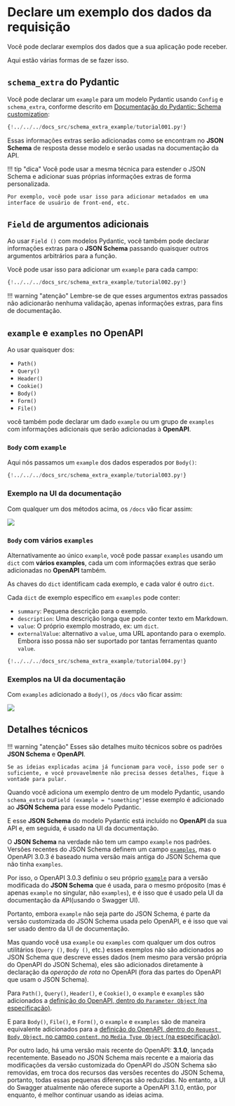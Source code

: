 # Declare um exemplo dos dados da requisição

Você pode declarar exemplos dos dados que a sua aplicação pode receber.

Aqui estão várias formas de se fazer isso.

## `schema_extra` do Pydantic

Você pode declarar um `example` para um modelo Pydantic usando `Config` e `schema_extra`, conforme descrito em <a href="https://pydantic-docs.helpmanual.io/usage/schema/#schema-customization" class="external-link" target="_blank">Documentação do Pydantic: Schema customization</a>:

```Python hl_lines="15-23"
{!../../../docs_src/schema_extra_example/tutorial001.py!}
```

Essas informações extras serão adicionadas como se encontram no **JSON Schema** de resposta desse modelo e serão usadas na documentação da API.

!!! tip "dica"
    Você pode usar a mesma técnica para estender o JSON Schema e adicionar suas próprias informações extras de forma personalizada.

    Por exemplo, você pode usar isso para adicionar metadados em uma interface de usuário de front-end, etc.

## `Field` de argumentos adicionais

Ao usar `Field ()` com modelos Pydantic, você também pode declarar informações extras para o **JSON Schema** passando quaisquer outros argumentos arbitrários para a função.

Você pode usar isso para adicionar um `example` para cada campo:

```Python hl_lines="4  10-13"
{!../../../docs_src/schema_extra_example/tutorial002.py!}
```

!!! warning "atenção"
    Lembre-se de que esses argumentos extras passados ​​não adicionarão nenhuma validação, apenas informações extras, para fins de documentação.

## `example` e `examples` no OpenAPI

Ao usar quaisquer dos:

* `Path()`
* `Query()`
* `Header()`
* `Cookie()`
* `Body()`
* `Form()`
* `File()`

você também pode declarar um dado `example` ou um grupo de `examples` com informações adicionais que serão adicionadas à **OpenAPI**.

### `Body` com `example`

Aqui nós passamos um `example` dos dados esperados por `Body()`:

```Python hl_lines="21-26"
{!../../../docs_src/schema_extra_example/tutorial003.py!}
```

### Exemplo na UI da documentação

Com qualquer um dos métodos acima, os `/docs` vão ficar assim:

<img src="/img/tutorial/body-fields/image01.png">

### `Body` com vários `examples`

Alternativamente ao único `example`, você pode passar `examples` usando um `dict` com **vários examples**, cada um com informações extras que serão adicionadas no **OpenAPI** também.

As chaves do `dict` identificam cada exemplo, e cada valor é outro `dict`.

Cada `dict` de exemplo específico em `examples` pode conter:

* `summary`: Pequena descrição para o exemplo.
* `description`: Uma descrição longa que pode conter texto em Markdown.
* `value`: O próprio exemplo mostrado, ex: um `dict`.
* `externalValue`: alternativo a `value`, uma URL apontando para o exemplo. Embora isso possa não ser suportado por tantas ferramentas quanto `value`.

```Python hl_lines="22-48"
{!../../../docs_src/schema_extra_example/tutorial004.py!}
```

### Exemplos na UI da documentação

Com `examples` adicionado a `Body()`, os `/docs` vão ficar assim:

<img src="/img/tutorial/body-fields/image02.png">

## Detalhes técnicos

!!! warning "atenção"
    Esses são detalhes muito técnicos sobre os padrões **JSON Schema** e **OpenAPI**.

    Se as ideias explicadas acima já funcionam para você, isso pode ser o suficiente, e você provavelmente não precisa desses detalhes, fique à vontade para pular.

Quando você adiciona um exemplo dentro de um modelo Pydantic, usando `schema_extra` ou` Field (example = "something") `esse exemplo é adicionado ao **JSON Schema** para esse modelo Pydantic.

E esse **JSON Schema** do modelo Pydantic está incluído no **OpenAPI** da sua API e, em seguida, é usado na UI da documentação.

O **JSON Schema** na verdade não tem um campo `example` nos padrões. Versões recentes do JSON Schema definem um campo <a href="https://json-schema.org/draft/2019-09/json-schema-validation.html#rfc.section.9.5" class="external-link" target="_blank">`examples`</a>, mas o OpenAPI 3.0.3 é baseado numa versão mais antiga do JSON Schema que não tinha `examples`.

Por isso, o OpenAPI 3.0.3 definiu o seu próprio <a href="https://github.com/OAI/OpenAPI-Specification/blob/master/versions/3.0.3.md#fixed-fields-20" class="external-link" target="_blank">`example`</a> para a versão modificada do **JSON Schema** que é usada, para o mesmo próposito (mas é apenas `example` no singular, não `examples`), e é isso que é usado pela UI da documentação da API(usando o Swagger UI).

Portanto, embora `example` não seja parte do JSON Schema, é parte da versão customizada do JSON Schema usada pelo OpenAPI, e é isso que vai ser usado dentro da UI de documentação.

Mas quando você usa `example` ou `examples` com qualquer um dos outros utilitários (`Query ()`, `Body ()`, etc.) esses exemplos não são adicionados ao JSON Schema que descreve esses dados (nem mesmo para versão própria do OpenAPI do JSON Schema), eles são adicionados diretamente à declaração da *operação de rota* no OpenAPI (fora das partes do OpenAPI que usam o JSON Schema).

Para `Path()`, `Query()`, `Header()`, e `Cookie()`, o `example` e `examples` são adicionados a <a href="https://github.com/OAI/OpenAPI-Specification/blob/main/versions/3.0.3.md#parameter-object" class="external-link" target="_blank">definição do OpenAPI, dentro do `Parameter Object` (na especificação)</a>.

E para `Body()`, `File()`, e `Form()`, o `example` e `examples` são de maneira equivalente adicionados para a <a href="https://github.com/OAI/OpenAPI-Specification/blob/main/versions/3.0.3.md#mediaTypeObject" class="external-link" target="_blank">definição do OpenAPI, dentro do `Request Body Object`, no campo `content`, no `Media Type Object` (na especificação)</a>.

Por outro lado, há uma versão mais recente do OpenAPI: **3.1.0**, lançada recentemente. Baseado no JSON Schema mais recente e a maioria das modificações da versão customizada do OpenAPI do JSON Schema são removidas, em troca dos recursos das versões recentes do JSON Schema, portanto, todas essas pequenas diferenças são reduzidas. No entanto, a UI do Swagger atualmente não oferece suporte a OpenAPI 3.1.0, então, por enquanto, é melhor continuar usando as ideias acima.
